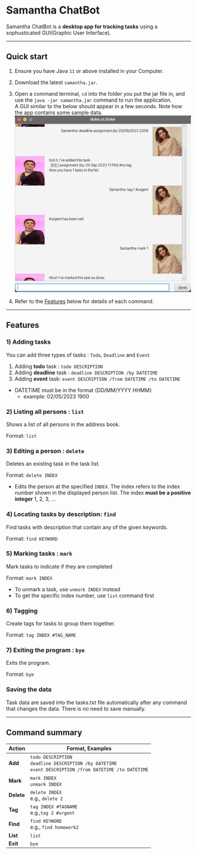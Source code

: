 # Samantha ChatBot

Samantha ChatBot is a **desktop app for tracking tasks** using a sophusticated GUI(Graphic User Interface).

--------------------------------------------------------------------------------------------------------------------

## Quick start

1. Ensure you have Java `11` or above installed in your Computer.

1. Download the latest `samantha.jar`.

1. Open a command terminal, `cd` into the folder you put the jar file in, and use the `java -jar samantha.jar`
   command to run the application.<br>
   A GUI similar to the below should appear in a few seconds. Note how the app contains some sample data.<br>
   ![Ui](Ui.png)

1. Refer to the [Features](#features) below for details of each command.

--------------------------------------------------------------------------------------------------------------------

## Features

### 1) Adding tasks

You can add three types of tasks : `Todo`, `Deadline` and `Event`

1. Adding **todo** task : `todo DESCRIPTION`
2. Adding **deadline** task : `deadline DESCRIPTION /by DATETIME`
3. Adding **event** task: `event DESCRIPTION /from DATETIME /to DATETIME`

* DATETIME must be in the format {DD/MM/YYYY HHMM}
    * example: 02/05/2023 1900

### 2) Listing all persons : `list`

Shows a list of all persons in the address book.

Format: `list`

### 3) Editing a person : `delete`

Deletes an existing task in the task list.

Format: `delete INDEX`

* Edits the person at the specified `INDEX`. The index refers to the index number shown in the displayed person list.
  The index **must be a positive integer** 1, 2, 3, …​

### 4) Locating tasks by description: `find`

Find tasks with description that contain any of the given keywords.

Format: `find KEYWORD`

### 5) Marking tasks : `mark`

Mark tasks to indicate if they are completed

Format: `mark INDEX`

* To unmark a task, use `unmark INDEX` instead
* To get the specific index number, use `list` command first

### 6) Tagging

Create tags for tasks to group them together.

Format: `tag INDEX #TAG_NAME`

### 7) Exiting the program : `bye`

Exits the program.

Format: `bye`

### Saving the data

Task data are saved into the tasks.txt file automatically after any command that changes the data. There is no need to
save manually.

--------------------------------------------------------------------------------------------------------------------

## Command summary

 Action     | Format, Examples                                                                                                 
------------|------------------------------------------------------------------------------------------------------------------
 **Add**    | `todo DESCRIPTION` <br> `deadline DESCRIPTION /by DATETIME` <br> `event DESCRIPTION /from DATETIME /to DATETIME` 
 **Mark**   | `mark INDEX` <br> `unmark INDEX`                                                                                 
 **Delete** | `delete INDEX`<br> e.g., `delete 2`                                                                              
 **Tag**    | `tag INDEX #TAGNAME` <br> e.g.,`tag 2 #urgent`                                                                   
 **Find**   | `find KEYWORD`<br> e.g., `find homework2`                                                                        
 **List**   | `list`                                                                                                           
 **Exit**   | `bye`                                                                                                            
